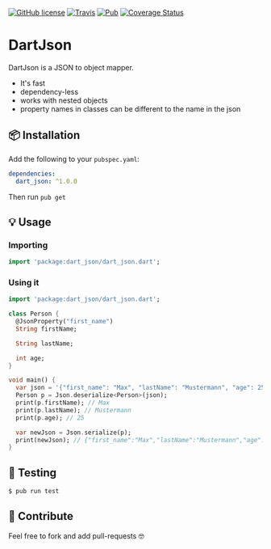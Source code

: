 [![GitHub license](https://img.shields.io/github/license/mintware-de/dart-json.svg)](https://github.com/mintware-de/dart-json/blob/master/LICENSE)
[![Travis](https://img.shields.io/travis/mintware-de/dart-json.svg)](https://travis-ci.org/mintware-de/dart-json)
[![Pub](https://img.shields.io/pub/v/dart_json.svg)](https://pub.dartlang.org/packages/dart_json)
[![Coverage Status](https://coveralls.io/repos/github/mintware-de/dart-json/badge.svg?branch=master)](https://coveralls.io/github/mintware-de/dart-json?branch=master)

# DartJson

DartJson is a JSON to object mapper.

- It's fast
- dependency-less
- works with nested objects
- property names in classes can be different to the name in the json 

## 📦 Installation
Add the following to your `pubspec.yaml`:
```yaml
dependencies:
  dart_json: ^1.0.0
```

Then run `pub get`

## 💡 Usage

### Importing
```dart
import 'package:dart_json/dart_json.dart';
```

### Using it
```dart
import 'package:dart_json/dart_json.dart';

class Person {
  @JsonProperty("first_name")
  String firstName;

  String lastName;

  int age;
}

void main() {
  var json = '{"first_name": "Max", "lastName": "Mustermann", "age": 25}';
  Person p = Json.deserialize<Person>(json);
  print(p.firstName); // Max
  print(p.lastName); // Mustermann
  print(p.age); // 25

  var newJson = Json.serialize(p);
  print(newJson); // {"first_name":"Max","lastName":"Mustermann","age":25}
}
```

## 🔬 Testing

```bash
$ pub run test
```

## 🤝 Contribute
Feel free to fork and add pull-requests 🤓